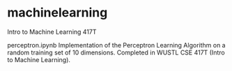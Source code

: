 # machinelearning
Intro to Machine Learning 417T 

perceptron.ipynb
Implementation of the Perceptron Learning Algorithm on a random training set of 10 dimensions. Completed in WUSTL CSE 417T (Intro to Machine Learning).
